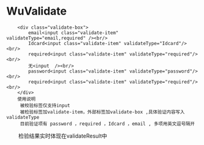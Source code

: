 # WuValidate

        <div class="validate-box">
            email<input class="validate-item" validateType="email,required" /><br/>
            Idcard<input class="validate-item" validateType="Idcard"/><br/>
            required<input class="validate-item" validateType="required"/><br/>
            无<input  /><br/>
            password<input class="validate-item" validateType="password"/><br/>
            required<input class="validate-item" validateType="required"/><br/>
        </div>
        使用说明 
         被校验标签仅支持input 
         被检验标签加validate-item，外部标签加validate-box ,具体验证内容写入validateType
         目前验证项有 password ，required ，Idcard ，email , 多项用英文逗号隔开
         检验结果实时体现在validateResult中
